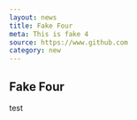 ```yaml
---
layout: news
title: Fake Four
meta: This is fake 4
source: https://www.github.com
category: new
---
```


## Fake Four

test